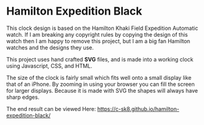 # Hamilton Expedition Black

This clock design is based on the Hamilton Khaki Field Expedition Automatic watch. If I am breaking any copyright rules by copying the design of this watch then I am happy to remove this project, but I am a big fan Hamilton watches and the designs they use.

This project uses hand crafted **SVG** files, and is made into a working clock using
Javascript, CSS, and HTML.

The size of the clock is fairly small which fits well onto a small display like that of an iPhone.
By zooming in using your browser you can fill the screen for larger displays.
Because it is made with SVG the shapes will always have sharp edges.

The end result can be viewed Here: https://c-sk8.github.io/hamilton-expedition-black/

